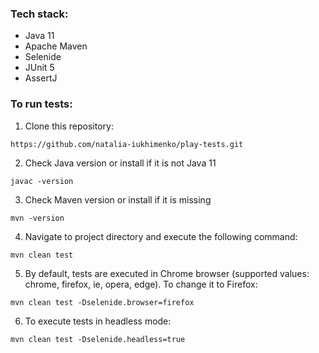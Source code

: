 ### Tech stack:

* Java 11
* Apache Maven
* Selenide
* JUnit 5
* AssertJ

### To run tests:

1. Clone this repository:

```
https://github.com/natalia-iukhimenko/play-tests.git
```

2. Check Java version or install if it is not Java 11

```
javac -version
```

3. Check Maven version or install if it is missing

```
mvn -version
```

4. Navigate to project directory and execute the following command:

```
mvn clean test
```

5. By default, tests are executed in Chrome browser (supported values: chrome, firefox, ie, opera, edge). To change it
   to Firefox:

```
mvn clean test -Dselenide.browser=firefox
```

6. To execute tests in headless mode:

```
mvn clean test -Dselenide.headless=true
```